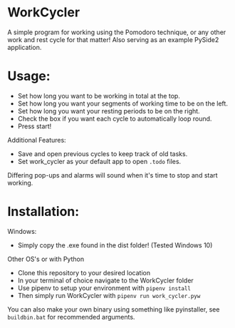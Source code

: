 # WorkCycler
A simple program for working using the Pomodoro technique, or any other work and rest cycle for that matter!
Also serving as an example PySide2 application.

# Usage:

* Set how long you want to be working in total at the top.
* Set how long you want your segments of working time to be on the left.
* Set how long you want your resting periods to be on the right.
* Check the box if you want each cycle to automatically loop round.
* Press start!

Additional Features:
* Save and open previous cycles to keep track of old tasks.
* Set work_cycler as your default app to open `.todo` files.

Differing pop-ups and alarms will sound when it's time to stop and start working.

# Installation:

Windows:

* Simply copy the .exe found in the dist folder! (Tested Windows 10)

Other OS's or with Python

* Clone this repository to your desired location
* In your terminal of choice navigate to the WorkCycler folder
* Use pipenv to setup your environment with `pipenv install`
* Then simply run WorkCycler with `pipenv run work_cycler.pyw`

You can also make your own binary using something like pyinstaller, see `buildbin.bat` for recommended arguments.
